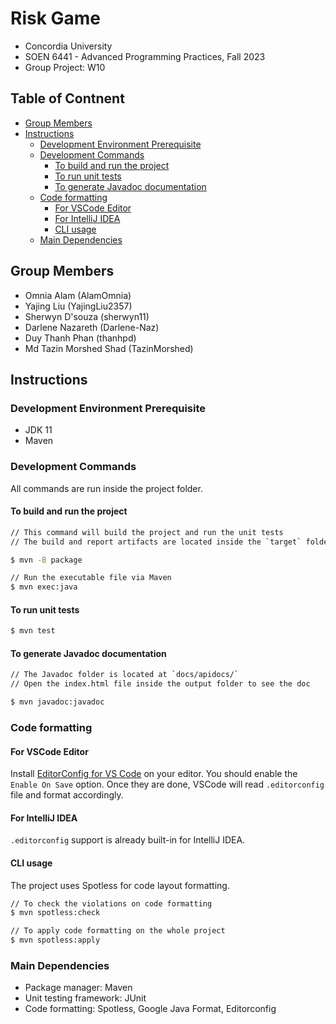# Risk Game
- Concordia University
- SOEN 6441 - Advanced Programming Practices, Fall 2023
- Group Project: W10

## Table of Contnent
* [Group Members](#group-members)
* [Instructions](#instructions)
	+ [Development Environment Prerequisite](#development-environment-prerequisite)
	+ [Development Commands](#development-commands)
		- [To build and run the project](#to-build-and-run-the-project)
		- [To run unit tests](#to-run-unit-tests)
		- [To generate Javadoc documentation](#to-generate-javadoc-documentation)
	+ [Code formatting](#code-formatting)
		- [For VSCode Editor](#for-vscode-editor)
		- [For IntelliJ IDEA](#for-intellij-idea)
		- [CLI usage](#cli-usage)
	+ [Main Dependencies](#main-dependencies)

## Group Members
- Omnia Alam (AlamOmnia)
- Yajing Liu (YajingLiu2357)
- Sherwyn D'souza (sherwyn11)
- Darlene Nazareth (Darlene-Naz)
- Duy Thanh Phan (thanhpd)
- Md Tazin Morshed Shad (TazinMorshed)

## Instructions
### Development Environment Prerequisite
- JDK 11
- Maven

### Development Commands
All commands are run inside the project folder.

#### To build and run the project
```sh
// This command will build the project and run the unit tests
// The build and report artifacts are located inside the `target` folder

$ mvn -B package

// Run the executable file via Maven
$ mvn exec:java
```

#### To run unit tests
```sh
$ mvn test
```

#### To generate Javadoc documentation
```sh
// The Javadoc folder is located at `docs/apidocs/`
// Open the index.html file inside the output folder to see the doc

$ mvn javadoc:javadoc
```

### Code formatting
#### For VSCode Editor
Install [EditorConfig for VS Code](https://marketplace.visualstudio.com/items?itemName=EditorConfig.EditorConfig) on your editor. You should enable the `Enable On Save` option. Once they are done, VSCode will read `.editorconfig` file and format accordingly.

#### For IntelliJ IDEA
`.editorconfig` support is already built-in for IntelliJ IDEA.

#### CLI usage
The project uses Spotless for code layout formatting.

```sh
// To check the violations on code formatting
$ mvn spotless:check

// To apply code formatting on the whole project
$ mvn spotless:apply
```

### Main Dependencies
- Package manager: Maven
- Unit testing framework: JUnit
- Code formatting: Spotless, Google Java Format, Editorconfig
